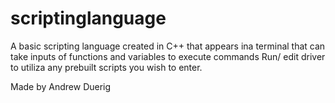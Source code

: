 # scriptinglanguage
A basic scripting language created in C++ that appears ina  terminal that can take inputs of functions and variables to execute commands
Run/ edit driver to utiliza any prebuilt scripts you wish to enter.

Made by Andrew Duerig
